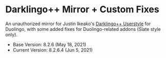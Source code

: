 # Darklingo++ Mirror + Custom Fixes
An unauthorized mirror for Justin Ikeako's [Darklingo++ Userstyle](https://userstyles.org/styles/169205/darklingo) for Duolingo, with some added fixes for Duolingo-related addons (Slate style only).

* Base Version: 8.2.6 (May 18, 2021)
* Current Version: 8.2.6.4 (Jun 5, 2021)



